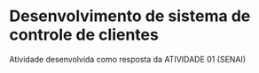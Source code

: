 # Desenvolvimento de sistema de controle de clientes

Atividade desenvolvida como resposta da ATIVIDADE 01 (SENAI)
